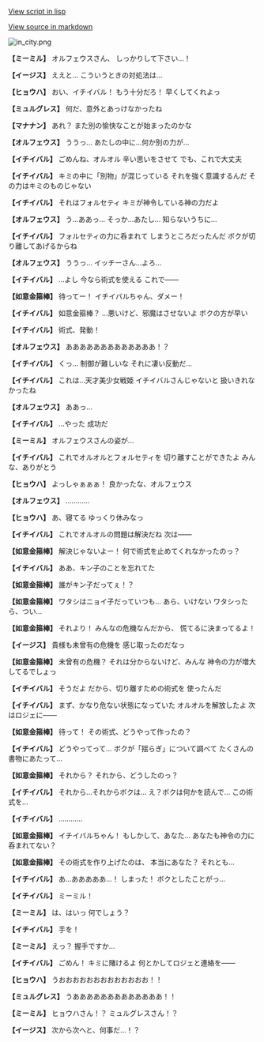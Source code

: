 [View script in lisp](../scripts/202292150.txt)

[View source in markdown](202292150.md)

![in_city.png](../images/backgrounds/in_city.png)

**【ミーミル】**
オルフェウスさん、
しっかりして下さい…！

**【イージス】**
ええと…
こういうときの対処法は…

**【ヒョウハ】**
おい、イチイバル！
もう十分だろ！
早くしてくれよっ

**【ミュルグレス】**
何だ、意外とあっけなかったね

**【マナナン】**
あれ？
また別の愉快なことが始まったのかな

**【オルフェウス】**
ううっ…
あたしの中に…何か別の力が…

**【イチイバル】**
ごめんね、オルオル
辛い思いをさせて
でも、これで大丈夫

**【イチイバル】**
キミの中に「別物」が混じっている
それを強く意識するんだ
その力はキミのものじゃない

**【イチイバル】**
それはフォルセティ
キミが神令している神の力だよ

**【オルフェウス】**
う…ああっ…
そっか…あたし…
知らないうちに…

**【イチイバル】**
フォルセティの力に呑まれて
しまうところだったんだ
ボクが切り離してあげるからね

**【オルフェウス】**
ううっ…
イッチーさん…よろ…

**【イチイバル】**
…よし
今なら術式を使える
これで――

**【如意金箍棒】**
待ってー！
イチイバルちゃん、ダメー！

**【イチイバル】**
如意金箍棒？
…悪いけど、邪魔はさせないよ
ボクの方が早い

**【イチイバル】**
術式、発動！

**【オルフェウス】**
あああああああああああああ！？

**【イチイバル】**
くっ…
制御が難しいな
それに凄い反動だ…

**【イチイバル】**
これは…天才美少女戦姫
イチイバルさんじゃないと
扱いきれなかったね

**【オルフェウス】**
ああっ…

**【イチイバル】**
…やった
成功だ

**【ミーミル】**
オルフェウスさんの姿が…

**【イチイバル】**
これでオルオルとフォルセティを
切り離すことができたよ
みんな、ありがとう

**【ヒョウハ】**
よっしゃぁぁぁ！
良かったな、オルフェウス

**【オルフェウス】**
…………

**【ヒョウハ】**
あ、寝てる
ゆっくり休みなっ

**【イチイバル】**
これでオルオルの問題は解決だね
次は――

**【如意金箍棒】**
解決じゃないよー！
何で術式を止めてくれなかったのっ？

**【イチイバル】**
ああ、キン子のことを忘れてた

**【如意金箍棒】**
誰がキン子だってぇ！？

**【如意金箍棒】**
ワタシはニョイ子だっていつも…
あら、いけない
ワタシったら、つい…

**【如意金箍棒】**
それより！
みんなの危機なんだから、
慌てるに決まってるよ！

**【イージス】**
貴様も未曾有の危機を
感じ取ったのだなっ

**【如意金箍棒】**
未曾有の危機？
それは分からないけど、みんな
神令の力が増大してるでしょっ

**【イチイバル】**
そうだよ
だから、切り離すための術式を
使ったんだ

**【イチイバル】**
まず、かなり危ない状態になっていた
オルオルを解放したよ
次はロジェに――

**【如意金箍棒】**
待って！
その術式、どうやって作ったの？

**【イチイバル】**
どうやってって…
ボクが「揺らぎ」について調べて
たくさんの書物にあたって…

**【如意金箍棒】**
それから？
それから、どうしたのっ？

**【イチイバル】**
それから…それからボクは…
え？ボクは何かを読んで…
この術式を…

**【イチイバル】**
…………

**【如意金箍棒】**
イチイバルちゃん！
もしかして、あなた…
あなたも神令の力に呑まれてない？

**【如意金箍棒】**
その術式を作り上げたのは、
本当にあなた？
それとも…

**【イチイバル】**
あ…あああああ…！
しまった！
ボクとしたことがっ…

**【イチイバル】**
ミーミル！

**【ミーミル】**
は、はいっ
何でしょう？

**【イチイバル】**
手を！

**【ミーミル】**
えっ？
握手ですか…

**【イチイバル】**
ごめん！
キミに賭けるよ
何とかしてロジェと連絡を――

**【ヒョウハ】**
うおおおおおおおおおおおおお！！

**【ミュルグレス】**
うあああああああああああああ！！

**【ミーミル】**
ヒョウハさん！？
ミュルグレスさん！？

**【イージス】**
次から次へと、何事だ…！？

